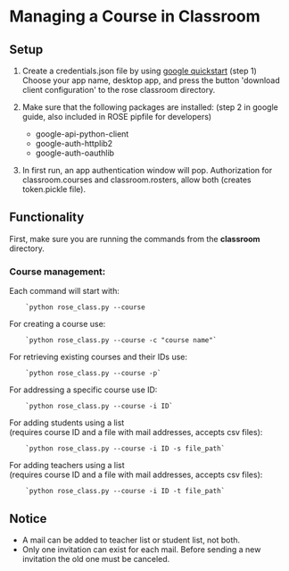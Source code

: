 # Managing a Course in Classroom

## Setup

1. Create a credentials.json file by using [google quickstart](https://developers.google.com/classroom/quickstart/python) (step 1)  
   Choose your app name, desktop app, and press the button 'download client configuration' to the rose classroom directory.

2. Make sure that the following packages are installed: (step 2 in google guide, also included in ROSE pipfile for developers)
   - google-api-python-client
   - google-auth-httplib2
   - google-auth-oauthlib

3. In first run, an app authentication window will pop. Authorization for classroom.courses and classroom.rosters, allow both (creates token.pickle file).

## Functionality

First, make sure you are running the commands from the **classroom** directory.

### Course management:  
Each command will start with:  

        `python rose_class.py --course

For creating a course use:  

        `python rose_class.py --course -c "course name"`

For retrieving existing courses and their IDs use:  

        `python rose_class.py --course -p`

For addressing a specific course use ID:

        `python rose_class.py --course -i ID`

For adding students using a list  
(requires course ID and a file with mail addresses, accepts csv files):  

        `python rose_class.py --course -i ID -s file_path`

For adding teachers using a list  
(requires course ID and a file with mail addresses, accepts csv files):  

        `python rose_class.py --course -i ID -t file_path`

## Notice

- A mail can be added to teacher list or student list, not both.
- Only one invitation can exist for each mail. Before sending a new invitation the old one must be canceled.